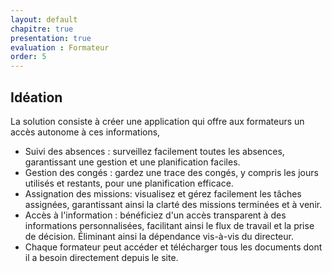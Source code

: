 ```yaml
---
layout: default
chapitre: true
presentation: true
evaluation : Formateur
order: 5
---
```


## Idéation

La solution consiste à créer une application qui offre aux formateurs un accès autonome à ces informations, 
-  Suivi des absences : surveillez facilement toutes les absences, garantissant une gestion et une planification faciles.
-  Gestion des congés : gardez une trace des congés, y compris les jours utilisés et restants, pour une planification efficace.
-  Assignation des missions: visualisez et gérez facilement les tâches assignées, garantissant ainsi la clarté des missions terminées et à venir.
-  Accès à l'information : bénéficiez d'un accès transparent à des informations personnalisées, facilitant ainsi le flux de travail et la prise de décision.
Éliminant ainsi la dépendance vis-à-vis du directeur.
- Chaque formateur peut accéder et télécharger tous les documents dont il a besoin directement depuis le site.

<!-- new slide -->
